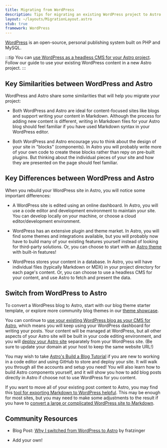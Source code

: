 ```yaml
---
title: Migrating from WordPress
description: Tips for migrating an existing WordPress project to Astro
layout: ~/layouts/MigrationLayout.astro
stub: true
framework: WordPress
---
```


[WordPress](https://wordpress.org) is an open-source, personal publishing system built on PHP and MySQL.


:::tip
You can [use WordPress as a headless CMS for your Astro project](/en/guides/cms/wordpress/). Follow our guide to use your existing WordPress content in a new Astro project.
:::

## Key Similarities between WordPress and Astro

WordPress and Astro share some similarities that will help you migrate your project:

- Both WordPress and Astro are ideal for content-focused sites like blogs and support writing your content in Markdown. Although the process for adding new content is different, writing in Markdown files for your Astro blog should feel familiar if you have used Markdown syntax in your WordPress editor.

- Both WordPress and Astro encourage you to think about the design of your site in "blocks" (components). In Astro you will probably write more of your own code to create these blocks rather than repy on pre-built plugins. But thinking about the individual pieces of your site and how they are presented on the page should feel familiar.

## Key Differences between WordPress and Astro

When you rebuild your WordPress site in Astro, you will notice some important differences:

- A WordPress site is edited using an online dashboard. In Astro, you will use a code editor and development environment to maintain your site. You can develop locally on your machine, or choose a cloud editor/development environment.

- WordPress has an extensive plugin and theme market. In Astro, you will find some themes and integrations available, but you will probably now have to build many of your existing features yourself instead of looking for third-party solutions. Or, you can choose to start with an [Astro theme](https://astro.build/themes) with built-in features!

- WordPress stores your content in a database. In Astro, you will have individual files (typically Markdown or MDX) in your project directory for each page's content. Or, you can choose to use a headless CMS for your content, and use Astro to fetch and present the data.

## Switch from WordPress to Astro

To convert a WordPress blog to Astro, start with our blog theme starter template, or explore more community blog themes in our [theme showcase](https://astro.build/themes). 

You can continue to [use your existing WordPress blog as your CMS for Astro](/en/guides/cms/wordpress/), which means you will keep using your WordPress dashboard for writing your posts. Your content will be managed at WordPress, but all other aspects of your Astro site will be built in your code editing environment, and you will [deploy your Astro site](/en/guides/deploy/) separately from your WordPress site. (Be sure to update your domain at your host to keep the same website URL!)

You may wish to take [Astro's Build a Blog Tutorial](/en/tutorial/0-introduction/) if you are new to working in a code editor and using GitHub to store and deploy your site. It will walk you through all the accounts and setup you need! You will also learn how to build Astro components yourself, and it will show you how to add blog posts directly in Astro if choose not to use WordPress for you content.

If you want to move all of your existing post content to Astro, you may find this [tool for exporting Markdown to WordPress helpful](https://github.com/lonekorean/wordpress-export-to-markdown). This may be enough for most sites, but you may need to make some adjustments to the result if you have to [convert a large or complicated WordPress site to Markdown](https://swizec.com/blog/how-to-export-a-large-wordpress-site-to-markdown/).

## Community Resources

- Blog Post: [Why I switched from WordPress to Astro](https://dev.to/fratzinger/why-i-switched-from-wordpress-to-astro-5ge) by fratzinger

- Add your own!